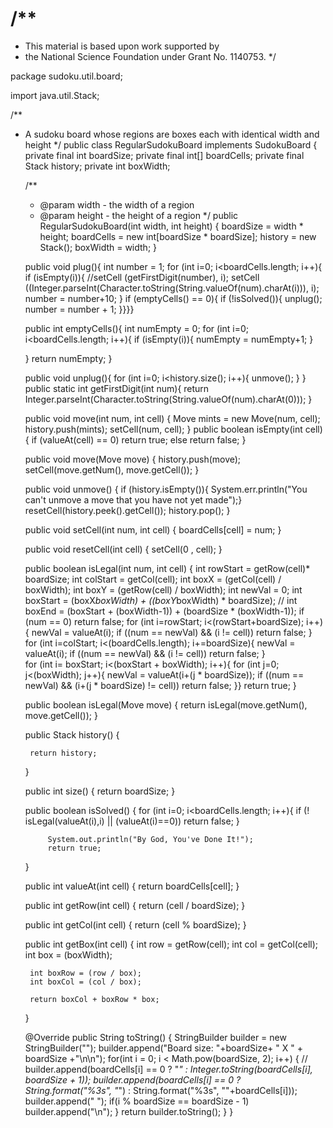 # /**
 * This material is based upon work supported by 
 * the National Science Foundation under Grant No. 1140753.
 */

package sudoku.util.board;

import java.util.Stack;


/**
 * A sudoku board whose regions are boxes each with identical width and height
 */
public class RegularSudokuBoard implements SudokuBoard
{	
	private final int boardSize;
	private final int[] boardCells;
	private final Stack<Move> history;
	private int boxWidth;

	/**
	 * @param width - the width of a region
	 * @param height - the height of a region
	 */
	public RegularSudokuBoard(int width, int height)
	{
		boardSize = width * height;
		boardCells = new int[boardSize * boardSize];
		history = new Stack<Move>();
		boxWidth = width;
	}
	
	public void plug(){
		int number = 1;
		for (int i=0; i<boardCells.length; i++){
			if (isEmpty(i)){
				//setCell (getFirstDigit(number), i);
				setCell ((Integer.parseInt(Character.toString(String.valueOf(num).charAt(i))), i);
				number = number+10;
		}
		if (emptyCells() == 0){
			if (!isSolved()){
				unplug();
				number = number + 1;
	}}}}
	
	public int emptyCells(){
		int numEmpty = 0;
		for (int i=0; i<boardCells.length; i++){
			if (isEmpty(i)){
				numEmpty = numEmpty+1;
			}
			
	}
		return numEmpty;
	}
				
	public void unplug(){
		for (int i=0; i<history.size(); i++){
			unmove();
		}
	}
	public static int getFirstDigit(int num){
		return Integer.parseInt(Character.toString(String.valueOf(num).charAt(0)));
	}
	
	public void move(int num, int cell)
	{
		Move mints = new Move(num, cell);
		history.push(mints);
		setCell(num, cell);
	}
	public boolean isEmpty(int cell){
		if (valueAt(cell) == 0)
		return true;
		else return false;
	}
	
	public void move(Move move)
	{
		history.push(move);
		setCell(move.getNum(), move.getCell());
	}
	
	public void unmove()
	{
		if (history.isEmpty()){ 
			System.err.println("You can't unmove a move that you have not yet made");}
		resetCell(history.peek().getCell());
		history.pop();
	}
	
	public void setCell(int num, int cell)
	{
		boardCells[cell] = num;
	}
	
	public void resetCell(int cell)
	{
		setCell(0 , cell);
	}
	
	public boolean isLegal(int num, int cell)
	{
		int rowStart = getRow(cell)* boardSize;
		int colStart = getCol(cell);
		int boxX = (getCol(cell) / boxWidth);
		int boxY = (getRow(cell) / boxWidth);
		int newVal = 0;
		int boxStart = (boxX*boxWidth) + ((boxY*boxWidth) * boardSize);
	//	int boxEnd = (boxStart + (boxWidth-1)) + (boardSize * (boxWidth-1)); 
		if (num == 0) return false;
		for (int i=rowStart; i<(rowStart+boardSize); i++){
					newVal = valueAt(i);
					if ((num == newVal) && (i != cell)) return false;
					}
		for (int i=colStart; i<(boardCells.length); i+=boardSize){
					newVal = valueAt(i);
					if ((num == newVal) && (i != cell)) return false;
					}	
		for (int i= boxStart; i<(boxStart + boxWidth); i++){
			for (int j=0; j<(boxWidth); j++){
						newVal = valueAt(i+(j * boardSize)); 
				if ((num == newVal) && (i+(j * boardSize) != cell)) return false;
			}}
		return true; }
		
	
	public boolean isLegal(Move move)
	{
		return isLegal(move.getNum(), move.getCell());
	}
	
	public Stack<Move> history()
	{
		
		return history;
	}
	
	public int size()
	{
		return boardSize;
	}
	
	public boolean isSolved()
	{
		for (int i=0; i<boardCells.length; i++){
			if (! isLegal(valueAt(i),i) || (valueAt(i)==0)) return false; 
		}
		
			System.out.println("By God, You've Done It!");
			return true;	
	}
	
	
	public int valueAt(int cell)
	{
		return boardCells[cell];
	}
	
	
	
	public int getRow(int cell)
	{
		return (cell / boardSize);
	}
	
	public int getCol(int cell)
	{
		return (cell % boardSize);
	}
	
	public int getBox(int cell)
	{
		int row = getRow(cell);
		int col = getCol(cell);
		int box = (boxWidth);
		
		int boxRow = (row / box);
		int boxCol = (col / box);
		
		return boxCol + boxRow * box;
		
	}
	
	@Override
	public String toString()
	{
		StringBuilder builder = new StringBuilder("");
		builder.append("Board size: "+boardSize+ " X " + boardSize +"\n\n");
		for(int i = 0; i < Math.pow(boardSize, 2); i++)
		{
			// builder.append(boardCells[i] == 0 ? "_" : Integer.toString(boardCells[i], boardSize + 1));
			builder.append(boardCells[i] == 0 ? String.format("%3s", "_") : String.format("%3s", ""+boardCells[i]));
			builder.append(" ");
			if(i % boardSize == boardSize - 1)
				builder.append("\n");
		}
		return builder.toString();
	}
}
